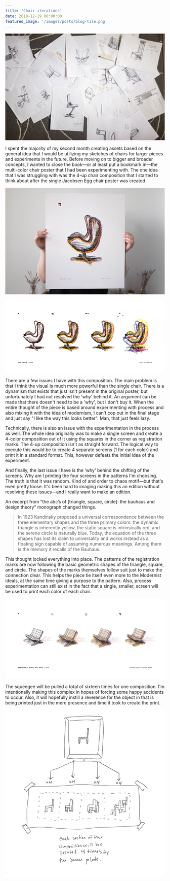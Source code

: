 ```yaml
---
title: 'Chair iterations'
date: 2018-12-19 00:00:00
featured_image: '/images/posts/blog-tile.png'
---
```

![Egg chair](/images/posts/chairs.jpg)

I spent the majority of my second month creating assets based on the general idea that I would be utilizing my sketches of chairs for larger pieces and experiments in the future. Before moving on to bigger and broader concepts, I wanted to close the book—or at least put a bookmark in—the multi-color chair poster that I had been experimenting with. The one idea that I was struggling with was the 4-up chair composition that I started to think about after the single Jacobsen Egg chair poster was created.

![Egg chair](/images/posts/egg-chair.jpg)

![Egg chair 4-up](/images/posts/jacobsen-quadprint.jpg)

There are a few issues I have with this composition. The main problem is that I think the visual is much more powerful than the single chair. There is a dynamism that exists that just isn't present in the original poster, but unfortunately I had not resolved the 'why' behind it. An argument can be made that there doesn't need to be a 'why', but I don't buy it. When the entire thought of the piece is based around experimenting with process and also mixing it with the idea of modernism, I can't cop out in the final stage and just say "I like the way this looks better". Man, that just feels lazy.  

Technically, there is also an issue with the experimentation in the process as well. The whole idea originally was to make a single screen and create a 4-color composition out of it using the squares in the corner as registration marks. The 4-up composition isn't as straight forward. The logical way to execute this would be to create 4 separate screens (1 for each color) and print it in a standard format. This, however defeats the initial idea of the experiment.

And finally, the last issue I have is the 'why' behind the shifting of the screens. Why am I printing the four screens in the patterns I'm choosing. The truth is that it was random. Kind of and order to chaos motif—but that's even pretty loose. It's been hard to imaging making this an edition without resolving these issues—and I really want to make an edition.

An excerpt from “the abc’s of [triangle, square,
circle]: the bauhaus and design theory” monograph changed things.

>In 1923 Kandinsky proposed a universal correspondence between the three elementary shapes and the three primary colors: the dynamic triangle is inherently yellow, the static square is intrinsically red, and the serene circle is naturally blue. Today, the equation of the three shapes has lost its claim to universality and works instead as a floating sign capable of assuming numerous meanings. Among them is the memory it recalls of the Bauhaus.

This thought locked everything into place. The patterns of the registration marks are now following the basic geometric shapes of the triangle, square, and circle. The shapes of the marks themselves follow suit just to make the connection clear. This helps the piece tie itself even more to the Modernist ideals, at the same time giving a purpose to the pattern. Also, process experimentation can still exist in the fact that a single, smaller, screen will be used to print each color of each chair.

![Egg chair](/images/posts/barcelona-quadprint.jpg)

The squeegee will be pulled a total of sixteen times for one composition. I'm intentionally making this complex in hopes of forcing some happy accidents to occur. Also, it will hopefully instill a reverence for the object in that is being printed just in the mere presence and time it took to create the print.

![Egg chair](/images/posts/screens.jpg)
